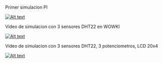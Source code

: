 Primer simulacion PI <br>

[![Alt text](https://img.youtube.com/vi/1xsHRX2UDXQ/0.jpg)](https://www.youtube.com/watch?v=1xsHRX2UDXQ)

Video de simulacion con 3 sensores DHT22 en WOWKI

[![Alt text](https://img.youtube.com/vi/7KuE0lPy41Y/0.jpg)](https://www.youtube.com/watch?v=7KuE0lPy41Y)


Video de simulacion con 3 sensores DHT22, 3 potenciometros, LCD 20x4 

[![Alt text](https://img.youtube.com/vi/ZyBpubuJEk0/0.jpg)](https://www.youtube.com/watch?v=ZyBpubuJEk0)

